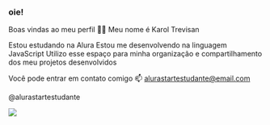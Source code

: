 ### oie!

Boas vindas ao meu perfil 💙💙
Meu nome é Karol Trevisan

Estou estudando na Alura
Estou me desenvolvendo na linguagem JavaScript
Utilizo esse espaço para minha organização e compartilhamento dos meu projetos desenvolvidos

Você pode entrar em contato comigo 📫
alurastartestudante@email.com

@alurastartestudante

![](link)
